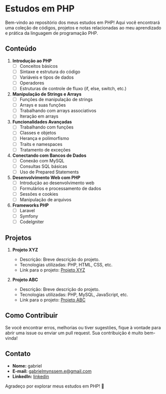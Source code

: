 # Estudos em PHP

Bem-vindo ao repositório dos meus estudos em PHP! Aqui você encontrará uma coleção de códigos, projetos e notas relacionadas ao meu aprendizado e prática da linguagem de programação PHP.

## Conteúdo

1. **Introdução ao PHP**
    - [ ] Conceitos básicos
    - [ ] Sintaxe e estrutura do código
    - [ ] Variáveis e tipos de dados
    - [ ] Operadores
    - [ ] Estruturas de controle de fluxo (if, else, switch, etc.)

2. **Manipulação de Strings e Arrays**
    - [ ] Funções de manipulação de strings
    - [ ] Arrays e suas funções
    - [ ] Trabalhando com arrays associativos
    - [ ] Iteração em arrays

3. **Funcionalidades Avançadas**
    - [ ] Trabalhando com funções
    - [ ] Classes e objetos
    - [ ] Herança e polimorfismo
    - [ ] Traits e namespaces
    - [ ] Tratamento de exceções

4. **Conectando com Bancos de Dados**
    - [ ] Conexão com MySQL
    - [ ] Consultas SQL básicas
    - [ ] Uso de Prepared Statements

5. **Desenvolvimento Web com PHP**
    - [ ] Introdução ao desenvolvimento web
    - [ ] Formulários e processamento de dados
    - [ ] Sessões e cookies
    - [ ] Manipulação de arquivos

6. **Frameworks PHP**
    - [ ] Laravel
    - [ ] Symfony
    - [ ] CodeIgniter

## Projetos

1. **Projeto XYZ**
    - Descrição: Breve descrição do projeto.
    - Tecnologias utilizadas: PHP, HTML, CSS, etc.
    - Link para o projeto: [Projeto XYZ](link)

2. **Projeto ABC**
    - Descrição: Breve descrição do projeto.
    - Tecnologias utilizadas: PHP, MySQL, JavaScript, etc.
    - Link para o projeto: [Projeto ABC](link)

## Como Contribuir

Se você encontrar erros, melhorias ou tiver sugestões, fique à vontade para abrir uma issue ou enviar um pull request. Sua contribuição é muito bem-vinda!

## Contato

- **Nome:** gabriel
- **E-mail:** gabrielmynssem.e@gmail.com
- **LinkedIn:** [linkedin](https://www.linkedin.com/in/gabriel-mynssem)

Agradeço por explorar meus estudos em PHP! 🚀
